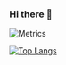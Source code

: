 ### Hi there 👋

<!--
**biepin7/biepin7** is a ✨ _special_ ✨ repository because its `README.md` (this file) appears on your GitHub profile.

Here are some ideas to get you started:

- 🔭 I’m currently working on ...
- 🌱 I’m currently learning ...
- 👯 I’m looking to collaborate on ...
- 🤔 I’m looking for help with ...
- 💬 Ask me about ...
- 📫 How to reach me: ...
- 😄 Pronouns: ...
- ⚡ Fun fact: ...
-->

![Metrics](https://metrics.lecoq.io/biepin7?template=classic&base.community=0&base.repositories=0&base.metadata=0&config.timezone=Asia%2FShanghai)

<!-- [![Anurag's GitHub stats](https://github-readme-stats.vercel.app/api?username=biepin7)](https://github.com/anuraghazra/github-readme-stats) -->

[![Top Langs](https://github-readme-stats.vercel.app/api/top-langs/?username=biepin7)](https://github.com/anuraghazra/github-readme-stats)

